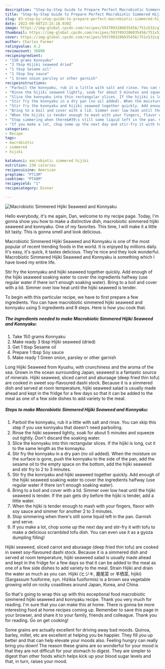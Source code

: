 ```yaml
---
description: "Step-by-Step Guide to Prepare Perfect Macrobiotic Simmered Hijiki Seaweed and Konnyaku"
title: "Step-by-Step Guide to Prepare Perfect Macrobiotic Simmered Hijiki Seaweed and Konnyaku"
slug: 83-step-by-step-guide-to-prepare-perfect-macrobiotic-simmered-hijiki-seaweed-and-konnyaku
date: 2022-09-08T23:15:16.030Z
image: https://img-global.cpcdn.com/recipes/5937093286035456/751x532cq70/macrobiotic-simmered-hijiki-seaweed-and-konnyaku-recipe-main-photo.jpg
thumbnail: https://img-global.cpcdn.com/recipes/5937093286035456/751x532cq70/macrobiotic-simmered-hijiki-seaweed-and-konnyaku-recipe-main-photo.jpg
cover: https://img-global.cpcdn.com/recipes/5937093286035456/751x532cq70/macrobiotic-simmered-hijiki-seaweed-and-konnyaku-recipe-main-photo.jpg
author: Charles Farmer
ratingvalue: 4.2
reviewcount: 36090
recipeingredient:
- "150 grams Konnyaku"
- "3 tbsp Hijiki seaweed dried"
- "1 tbsp Sesame oil"
- "1 tbsp Soy sauce"
- "1 Green onion parsley or other garnish"
recipeinstructions:
- "Parboil the konnyaku, rub it a little with salt and rinse. You can skip this step if you use konnyaku that doesn&#39;t need parboiling."
- "Rinse the hijiki seaweed lightly, soak for about 5 minutes and squeeze out tightly. Don&#39;t discard the soaking water."
- "Slice the konnyaku into thin rectangular slices. If the hijiki is long, cut it to the same length as the konnayku."
- "Stir fry the konnyaku in a dry pan (no oil added). When the moisture on the surface is gone, push the konnyaku to the side of the pan, add the sesame oil to the empty space on the bottom, add the hijiki seaweed and stir fry to 2 to 3 minutes."
- "Stir fry the konnyaku and hijiki seaweed together quickly. Add enough of the hijiki seaweed soaking water to cover the ingredients halfway (use regular water if there isn&#39;t enough soaking water)."
- "Bring to a boil and cover with a lid. Simmer over low heat until the hijiki seaweed is tender. If the pan gets dry before the hijiki is tender, add a little water."
- "When the hijiki is tender enough to mash with your fingers, flavor with soy sauce and simmer for another 2 to 3 minutes."
- "Stop simmering when there&#39;s still some liquid left in the pan. Garnish and serve."
- "If you make a lot, chop some up the next day and stir-fry it with tofu to make a delicious scrambled tofu dish. You can even use it as a gyoza dumpling filling!"
categories:
- Recipe
tags:
- macrobiotic
- simmered
- hijiki

katakunci: macrobiotic simmered hijiki 
nutrition: 230 calories
recipecuisine: American
preptime: "PT13M"
cooktime: "PT48M"
recipeyield: "1"
recipecategory: Dinner

---
```



![Macrobiotic Simmered Hijiki Seaweed and Konnyaku](https://img-global.cpcdn.com/recipes/5937093286035456/751x532cq70/macrobiotic-simmered-hijiki-seaweed-and-konnyaku-recipe-main-photo.jpg)

Hello everybody, it's me again, Dan, welcome to my recipe page. Today, I'm gonna show you how to make a distinctive dish, macrobiotic simmered hijiki seaweed and konnyaku. One of my favorites. This time, I will make it a little bit tasty. This is gonna smell and look delicious.

Macrobiotic Simmered Hijiki Seaweed and Konnyaku is one of the most popular of recent trending foods in the world. It is enjoyed by millions daily. It's easy, it's quick, it tastes delicious. They're nice and they look wonderful. Macrobiotic Simmered Hijiki Seaweed and Konnyaku is something which I have loved my entire life.

Stir fry the konnyaku and hijiki seaweed together quickly. Add enough of the hijiki seaweed soaking water to cover the ingredients halfway (use regular water if there isn&#39;t enough soaking water). Bring to a boil and cover with a lid. Simmer over low heat until the hijiki seaweed is tender.


To begin with this particular recipe, we have to first prepare a few ingredients. You can have macrobiotic simmered hijiki seaweed and konnyaku using 5 ingredients and 9 steps. Here is how you cook that.

<!--inarticleads1-->

##### The ingredients needed to make Macrobiotic Simmered Hijiki Seaweed and Konnyaku:

1. Take 150 grams Konnyaku
1. Make ready 3 tbsp Hijiki seaweed (dried)
1. Get 1 tbsp Sesame oil
1. Prepare 1 tbsp Soy sauce
1. Make ready 1 Green onion, parsley or other garnish


Long Hijiki Seaweed from Kyushu, with crunchiness and the aroma of the sea. Grown in the ocean surrounding Japan, seaweed is a fantastic source of minerals. Hijiki seaweed, sliced carrot and aburaage (deep fried thin tofu) are cooked in sweet soy-flavoured dashi stock. Because it is a simmered dish and served at room temperature, hijiki seaweed salad is usually made ahead and kept in the fridge for a few days so that it can be added to the meal as one of a few side dishes to add variety to the meal. 

<!--inarticleads2-->

##### Steps to make Macrobiotic Simmered Hijiki Seaweed and Konnyaku:

1. Parboil the konnyaku, rub it a little with salt and rinse. You can skip this step if you use konnyaku that doesn&#39;t need parboiling.
1. Rinse the hijiki seaweed lightly, soak for about 5 minutes and squeeze out tightly. Don&#39;t discard the soaking water.
1. Slice the konnyaku into thin rectangular slices. If the hijiki is long, cut it to the same length as the konnayku.
1. Stir fry the konnyaku in a dry pan (no oil added). When the moisture on the surface is gone, push the konnyaku to the side of the pan, add the sesame oil to the empty space on the bottom, add the hijiki seaweed and stir fry to 2 to 3 minutes.
1. Stir fry the konnyaku and hijiki seaweed together quickly. Add enough of the hijiki seaweed soaking water to cover the ingredients halfway (use regular water if there isn&#39;t enough soaking water).
1. Bring to a boil and cover with a lid. Simmer over low heat until the hijiki seaweed is tender. If the pan gets dry before the hijiki is tender, add a little water.
1. When the hijiki is tender enough to mash with your fingers, flavor with soy sauce and simmer for another 2 to 3 minutes.
1. Stop simmering when there&#39;s still some liquid left in the pan. Garnish and serve.
1. If you make a lot, chop some up the next day and stir-fry it with tofu to make a delicious scrambled tofu dish. You can even use it as a gyoza dumpling filling!


Hijiki seaweed, sliced carrot and aburaage (deep fried thin tofu) are cooked in sweet soy-flavoured dashi stock. Because it is a simmered dish and served at room temperature, hijiki seaweed salad is usually made ahead and kept in the fridge for a few days so that it can be added to the meal as one of a few side dishes to add variety to the meal. Strain Hijiki and drain the water as much as you can. Hijiki (ヒジキ, 鹿尾菜 or 羊栖菜, hijiki) (Sargassum fusiforme, syn. Hizikia fusiformis) is a brown sea vegetable growing wild on rocky coastlines around Japan, Korea, and China. 

So that's going to wrap this up with this exceptional food macrobiotic simmered hijiki seaweed and konnyaku recipe. Thank you very much for reading. I'm sure that you can make this at home. There is gonna be more interesting food at home recipes coming up. Remember to save this page in your browser, and share it to your family, friends and colleague. Thank you for reading. Go on get cooking!

Some grains are actually excellent for driving away bad moods. Quinoa, barley, millet, etc are excellent at helping you be happier. They fill you up better and that can help elevate your moods also. Feeling hungry can really bring you down! The reason these grains are so wonderful for your mood is that they are not difficult for your stomach to digest. They are simpler to digest than other foods which helps kick up your blood sugar levels and that, in turn, raises your mood.
